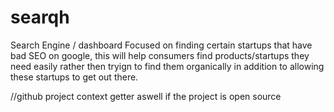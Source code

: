 # searqh

Search Engine / dashboard Focused on finding certain startups that have bad SEO on google, this will help consumers find products/startups they need easily rather then tryign to find them organically in addition to allowing these startups to get out there. 

//github project context getter aswell if the project is open source
